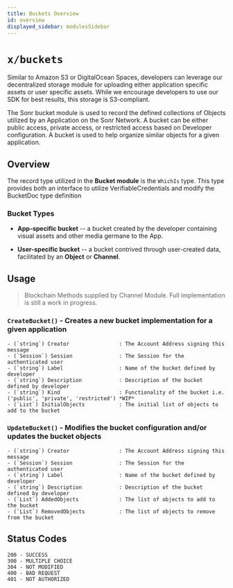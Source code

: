 ```yaml
---
title: Buckets Overview
id: overview
displayed_sidebar: modulesSidebar
---
```


# `x/buckets`

Similar to Amazon S3 or DigitalOcean Spaces, developers can leverage our decentralized storage module for uploading either application specific assets or user specific assets. While we encourage developers to use our SDK for best results, this storage is S3-compliant.

The Sonr bucket module is used to record the defined collections of Objects utilized by an Application on the Sonr Network. A bucket can be either public access, private access, or restricted access based on Developer configuration. A bucket is used to help organize similar objects for a given application.

## Overview

The record type utilized in the **Bucket module** is the `WhichIs` type. This type provides both an interface to utilize VerifiableCredentials and modify the BucketDoc type definition

### Bucket Types

*   **App-specific bucket** -- a bucket created by the developer containing visual assets and other media germane to the App.

*   **User-specific bucket** -- a bucket contrived through user-created data, facilitated by an **Object** or **Channel**.

## Usage

> Blockchain Methods supplied by Channel Module. Full implementation is still a work in progress.

### `CreateBucket()` - Creates a new bucket implementation for a given application

```Text
- (`string`) Creator                : The Account Address signing this message
- (`Session`) Session               : The Session for the authenticated user
- (`string`) Label                  : Name of the bucket defined by developer
- (`string`) Description            : Description of the bucket defined by developer
- (`string`) Kind                   : Functionality of the bucket i.e. ('public', 'private', 'restricted') *WIP*
- (`List`) InitialObjects           : The initial list of objects to add to the bucket
```

### `UpdateBucket()` - Modifies the bucket configuration and/or updates the bucket objects

```Text
- (`string`) Creator                : The Account Address signing this message
- (`Session`) Session               : The Session for the authenticated user
- (`string`) Label                  : Name of the bucket defined by developer
- (`string`) Description            : Description of the bucket defined by developer
- (`List`) AddedObjects             : The list of objects to add to the bucket
- (`List`) RemovedObjects           : The list of objects to remove from the bucket
```

## Status Codes



```
200 - SUCCESS
300 - MULTIPLE CHOICE
304 - NOT MODIFIED
400 - BAD REQUEST
401 - NOT AUTHORIZED

```
